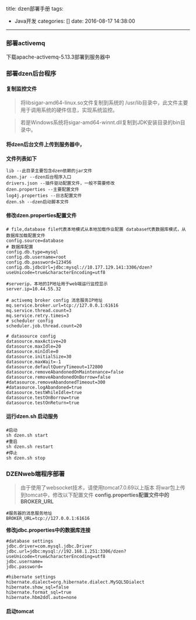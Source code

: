 title: dzen部署手册
tags:
 - Java开发
categories: []
date: 2016-08-17 14:38:00
---

### 部署activemq
下载apache-activemq-5.13.3部署到服务器中
### 部署dzen后台程序
#### 复制监控文件
> 将libsigar-amd64-linux.so文件复制到系统的 /usr/lib目录中，此文件主要用于调用系统的硬件信息，实现系统监控。

> 若是Windows系统将sigar-amd64-winnt.dll复制到JDK安装目录的bin目录中。 

#### 将dzen后台文件上传到服务器中，

**文件列表如下**

```
lib --此目录主要包含dzen依赖的jar文件
dzen.jar --dzen后台程序入口
drivers.json --插件驱动配置文件，一般不需要修改
dzen.properties --主要配置文件
log4j.properties --日志配置文件
dzen.sh --dzen启动脚本文件
```
#### 修改dzen.properties配置文件
 
```
# file,database file代表本地模式从本地加载作业配置 database代表数据库模式，从数据库加载配置文件
config.source=database
# 数据库配置
config.db.type=mysql
config.db.username=root
config.db.password=123456
config.db.jdbcUrl=jdbc:mysql://10.177.129.141:3306/dzen?useUnicode=true&characterEncoding=utf8

#serverip，本地的IP地址用于web端运行监控显示
server.ip=10.44.55.32

# activemq broker config 消息服务IP地址
mq.service.broker.url=tcp://127.0.0.1:61616
mq.service.thread.count=3
mq.service.retry.times=3
# scheduler config
scheduler.job.thread.count=20

# datasource config
datasource.maxActive=20
datasource.maxIdle=20
datasource.minIdle=0
datasource.initialSize=30
datasource.maxWait=-1
datasource.defaultQueryTimeout=172800
datasource.removeAbandonedOnMaintenance=false
datasource.removeAbandonedOnBorrow=false
#datasource.removeAbandonedTimeout=300
#datasource.logAbandoned=true
datasource.testWhileIdle=true
datasource.testOnBorrow=true
datasource.testOnReturn=true
```
#### 运行dzen.sh 启动服务

```
#启动
sh dzen.sh start
#重启
sh dzen.sh restart
#停止
sh dzen.sh stop
```

### DZENweb端程序部署
> 由于使用了websocket技术，请使用tomcat7.0.69以上版本
> 将war包上传到tomcat中，修改以下配置文件
**config.properties配置文件中的BROKER_URL**

```
#服务器的消息服务地址
BROKER_URL=tcp://127.0.0.1:61616
```
**修改jdbc.properties中的数据库连接**

```
#database settings
jdbc.driver=com.mysql.jdbc.Driver
jdbc.url=jdbc:mysql://192.168.1.251:3306/dzen?useUnicode=true&characterEncoding=utf8
jdbc.username=
jdbc.password=

#hibernate settings
hibernate.dialect=org.hibernate.dialect.MySQL5Dialect
hibernate.show_sql=false
hibernate.format_sql=true
hibernate.hbm2ddl.auto=none
```
#### 启动tomcat